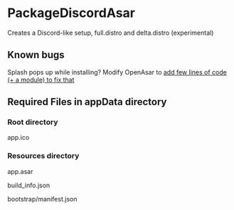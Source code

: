 # PackageDiscordAsar

Creates a Discord-like setup, full.distro and delta.distro (experimental)

## Known bugs

Splash pops up while installing? Modify OpenAsar to [add few lines of code (+ a module) to fix that](https://github.com/electron/windows-installer#handling-squirrel-events)

## Required Files in appData directory

### Root directory
app.ico

### Resources directory
app.asar

build_info.json

bootstrap/manifest.json